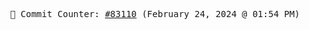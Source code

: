 <p align="center">
    <samp>
        📮 Commit Counter: <a href="https://github.com/Javascript-void0/Javascript-void0/commits/main">#83110</a> (February 24, 2024 @ 01:54 PM)
    </samp>
</p>